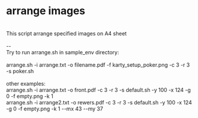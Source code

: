 # arrange images<BR>
<BR>
This script arrange specified images on A4 sheet<BR>
<BR>
--<BR>
Try to run arrange.sh in sample_env directory:<BR>
<BR>
arrange.sh -i arrange.txt -o filename.pdf -f karty_setup_poker.png -c 3 -r 3 -s poker.sh<BR>
<BR>
other examples:<BR>
arrange.sh -i arrange.txt -o front.pdf -c 3 -r 3 -s default.sh -y 100 -x 124 -g 0 -f empty.png -k 1<BR>
arrange.sh -i arrange2.txt -o rewers.pdf -c 3 -r 3 -s default.sh -y 100 -x 124 -g 0 -f empty.png -k 1 --mx 43 --my 37<BR>
<BR>
